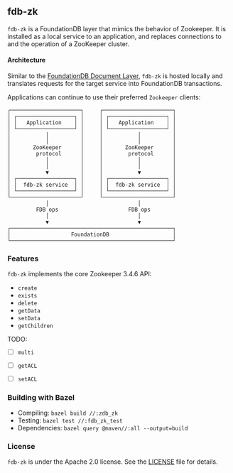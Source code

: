## fdb-zk

`fdb-zk` is a FoundationDB layer that mimics the behavior of Zookeeper. It is installed as a local service to an application, and replaces connections to and the operation of a ZooKeeper cluster.

#### Architecture

Similar to the [FoundationDB Document Layer](https://foundationdb.github.io/fdb-document-layer/), `fdb-zk` is hosted locally and translates requests for the target service into FoundationDB transactions.

Applications can continue to use their preferred `Zookeeper` clients:

```
┌──────────────────────┐     ┌──────────────────────┐
│ ┌──────────────────┐ │     │ ┌──────────────────┐ │
│ │   Application    │ │     │ │   Application    │ │
│ └──────────────────┘ │     │ └──────────────────┘ │
│           │          │     │           │          │
│           │          │     │           │          │
│       ZooKeeper      │     │       ZooKeeper      │
│        protocol      │     │        protocol      │
│           │          │     │           │          │
│           │          │     │           │          │
│           ▼          │     │           ▼          │
│ ┌──────────────────┐ │     │ ┌──────────────────┐ │
│ │  fdb-zk service  │ │     │ │  fdb-zk service  │ │
│ └──────────────────┘ │     │ └──────────────────┘ │
└──────────────────────┘     └──────────────────────┘
            │                            │
         FDB ops                      FDB ops
            │                            │
            ▼                            ▼
┌───────────────────────────────────────────────────┐
│                   FoundationDB                    │
└───────────────────────────────────────────────────┘
```

### Features

`fdb-zk` implements the core Zookeeper 3.4.6 API:

* `create`
* `exists`
* `delete`
* `getData`
* `setData`
* `getChildren`

TODO:
- [ ] `multi`
- [ ] `getACL`
- [ ] `setACL`


### Building with Bazel

* Compiling: `bazel build //:zdb_zk`
* Testing: `bazel test //:fdb_zk_test`
* Dependencies: `bazel query @maven//:all --output=build`

### License

`fdb-zk` is under the Apache 2.0 license. See the [LICENSE](LICENSE) file for details.
